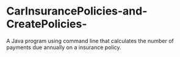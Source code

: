 # CarInsurancePolicies-and-CreatePolicies-
A Java program using command line that calculates the number of payments due annually on a insurance policy.
